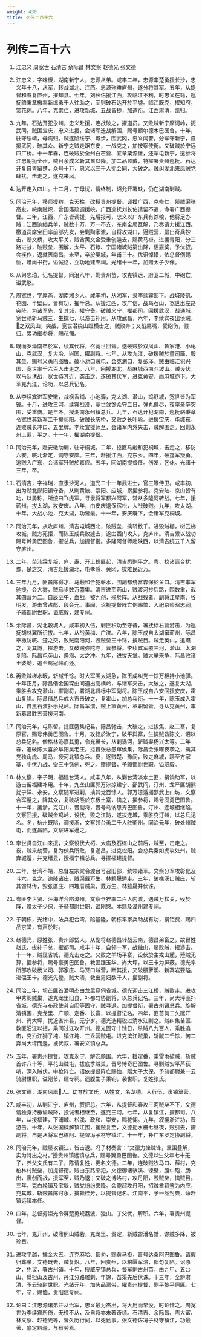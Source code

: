 ```yaml
---
weight: 430
title: 列传二百十六
---
```


# 列传二百十六

1. <span id="列传二百十六-1"></span>
江忠义 周宽世 石清吉 余际昌 林文察 赵德光 张文德

2. <span id="列传二百十六-2"></span>
江忠义，字味根，湖南新宁人，忠源从弟。咸丰二年，忠源率楚勇援长沙，忠义年十八，从军，转战湖北、江西。忠源殉难庐州，遂分将其军。五年，从提督和春复庐州，擢知县。七年，刘长佑援江西，攻临江不利，时忠义在籍，巡抚骆秉章檄率新练勇千人往助之，至则破石达开於平墟。临江既克，擢知府，赏花翎。八年，克崇仁，进攻新城，五战皆捷，加道衔。江西肃清，凯归。

3. <span id="列传二百十六-3"></span>
九年，石达开犯永州，忠义赴援，连战破之，擢道员。又败贼新宁摩诃岭，扼武冈。贼围宝庆，忠义进援，会诸军迭战解围，赐号额尔德木巴图鲁。十年，驻守绥靖，母病归。贼遂陷绥宁、城步，围武冈，忠义闻警，分军守新宁，自援武冈，破其众。新宁之贼走踞东安，一战克之，加按察使衔。又破贼於宁远四广桥。十一年春，连破贼於全州白芒营、宜章栗源堡，还军屯新宁，遣参将江忠朝扼全州，贼目余成义斩其酋以降。加二品顶戴，特擢署贵州巡抚。石达开复自粤窜楚，众号十万，忠义以三千人扼会同，大破之。贼纠湖北来凤贼党肆扰，击走之，遂克来凤。

4. <span id="列传二百十六-4"></span>
达开走入四川。十二月，丁母忧，请终制，诏允开署缺，仍在湖南剿贼。

5. <span id="列传二百十六-5"></span>
同治元年，移师援黔，克天柱，改授贵州提督。调援广西，克修仁，殪贼渠张高友。皖南贼炽，曾国籓疏调援皖，广西巡抚刘长佑请留不遣，命署广西提督。二年，江西、广东皆调援，先后报可，忠义以广东兵有馀粮，他将足办贼；江西饷绌兵单，贼数十万，万一不支，东南全局瓦解，乃奏请力援江西。檄道员席宝田率前部先发，会剿陶家渡，自将攻湖口，逼贼营，屡出奇兵抄击，断文桥，攻太平关，贼酋黄文金受重创遁去，赐黄马褂。进援青阳，分三路进战，破贼垒，围解，太平、石埭、宁国诸城贼第出降，诏嘉奖，予优叙。会疾作，返就医南昌，未至，卒於吴城，年甫三十。优诏悼惜，依总督例赐恤，赠尚书衔，谥诚恪，立功地建专祠。光绪十一年，加赠太子少保。

6. <span id="列传二百十六-6"></span>
从弟忠珀，记名提督。同治八年，剿贵州苗，攻克镇远、府卫二城，中砲亡，谥武愍。

7. <span id="列传二百十六-7"></span>
周宽世，字厚斋，湖南湘乡人。咸丰初，从湘军，隶李续宾部下。战城陵矶、花园、半壁山，皆有功，擢千总。从援江西，攻广信，战乌石山，宽世出左路突阵，为诸军先，复其城，擢守备。破贼义宁，擢都司。回援武汉，战通城，宽世驰斩马贼三，生擒七，以游击补用。从攻武昌，六年，李续宾夜出侦贼，之双凤山，突战，宽世潜绕山趾横击之，贼败奔；又战鹰嘴，受砲伤，假归。累功擢参将，赐花翎。

8. <span id="列传二百十六-8"></span>
既而罗泽南卒於军，续宾代将，召宽世回营。迭破贼於双凤山、鲁家港、小龟山，克武汉，复大冶、兴国，擢副将。七年，从攻九江，破援贼於童司簰，毁其垒，赐号义勇巴图鲁。破小池口贼屯，会克湖口，复彭泽。贼由临江犯兴国，宽世率千六百人击走之。八年，回援湖北，战麻城西南斗坡山。贼设伏，以马队诱战，宽世待其近，突击之，遂破其伏军，进克黄安，而麻城亦下。大军克九江，论功，以总兵记名。

9. <span id="列传二百十六-9"></span>
从李续宾进军安徽，战枫香铺、小池驿，克太湖、潜山，捣舒城，宽世皆为军锋。十月，进攻三河，续宾战没，宽世敛馀众守二日，弹丸俱尽，夜率亲卒突围，受重伤。是年冬，授湖南永州镇总兵。九年，石达开犯湖南，巡抚骆秉章令宽世募新军二千援祁阳。破贼长庆桥，又败之长叶岭。进援宝庆，屯城东，连败贼长冲口、五里牌。李续宜援师至，会诸军内外夹击，贼解围走。回剿永州土匪，平之。十一年，擢湖南提督。

10. <span id="列传二百十六-10"></span>
同治元年，赴安徽助剿，驻守桐城。二年，捻匪马融和犯桐城，击走之，移防六安。皖北渐定，调守安庆。三年，赴援江西，克东乡。四年，破霆军叛勇，追贼入广东，会诸军歼贼於嘉应。五年，回湖南提督任。伤发，乞休。光绪十三年，卒。

11. <span id="列传二百十六-11"></span>
石清吉，字祥瑞，直隶沙河人。道光二十一年武进士，官三等侍卫。咸丰初，出为湖北郧阳镇守备，从剿黄陂、崇阳、应城，累擢参将。克安陆、京山皆有功，以勇称，所统曰飞虎军。寻隶将军都兴阿军，常从多隆阿转战。七年，援蕲州，拔太湖，攻安庆。八年，由安庆退保宿松，大战破贼。九年，攻太湖。十年，大战小池，克太湖，功皆最。十一年，安庆既下，会诸军克桐城。

12. <span id="列传二百十六-12"></span>
同治元年，从攻庐州，清吉屯城西北，破贼垒，擒斩数千。进毁贼栅，树云梯攻城，贼方死拒，而陈玉成兵败遽去，遂由西门攻入，克庐州。清吉累以战功赐号幹勇巴图鲁，擢总兵，加提督衔。多隆阿督师赴陕西，以清吉统五千人留守庐州。

13. <span id="列传二百十六-13"></span>
二年，苗沛霖复叛，庐、寿、开土蜂匪起，清吉悉剿平之。粤、捻诸匪合扰豫、楚之交，清吉赴援湖北，屯孝感、黄冈，拔难民近万。

14. <span id="列传二百十六-14"></span>
三年九月，匪酋陈得才、马融和合犯蕲水，围副都统富森保於关口。清吉率军驰援，会大雾，贼马步数万麕集。清吉进至药山，贼渡河抄后路，围数重，截其四营为二。自辰至午，血战，被九创，殒於阵。从战殁者，副将江星南、谷明发，游击曾占彪、段会元。事闻，诏视提督阵亡例赐恤，入祀京师昭忠祠，予骑都尉世职，谥威毅，建专祠。

15. <span id="列传二百十六-15"></span>
余际昌，湖北穀城人。咸丰初入伍，剿匪积功至守备，署抚标右营游击，为巡抚胡林翼所识拔。七年，从战黄梅、广济。八年，陈玉成自太湖窜蕲州，际昌奉檄防皖、楚之交，败贼南阳河，毁贼垒三十馀，擒贼目。贼走英山，追蹑之，复其城，擢游击。又破贼弥陀寺，晋参将。李续宾军覆三河，潜山、太湖复陷，际昌屯英山，遏潜、太之冲。九年，进拔天堂。贼大举来争，际昌败诸王婆坳，追至鸡冠岭而还。

16. <span id="列传二百十六-16"></span>
再败贼槎水畈，斩馘千馀。时大军围太湖急，陈玉成纠党十馀万相持小池驿。十年正月，际昌偕金国琛由间道出高横岭，与诸军夹击，大破之，遂复太湖，乘胜会攻克潜山，擢副将，署湖北督标中军副将。陈玉成自六安回援安庆，霍山复陷。际昌偕总兵成大吉击破之，复霍山，加总兵衔。十一年，陈玉成入霍山，自黑石渡扑乐兒岭。际昌军溃，贼上窜黄州，革职留营。寻从克黄州，率新募昌胜五营援河南。

17. <span id="列传二百十六-17"></span>
同治元年，屯陈留。捻匪麕集杞县，际昌驰击，大破之，进拔焦、赵二寨，复原官，赐号伟勇巴图鲁。十月，攻捻於汝宁，破平舆寨，生擒贼酋陈文，诏以总兵记名。僧格林沁嘉其勇，令充翼长，从剿涡河，斩贼渠杨兴太等。二年春，追破陈大喜於阜阳吴老庄。捻首张总愚窜侯集，际昌会张曜夜袭之，擒其党独角虎、周马，授河北镇总兵。夏，逐贼楚、豫间，败之麻城，蹑至方家寨，中伏力战，受三十馀创，死之。赠提督，予骑都尉世职，谥威毅。

18. <span id="列传二百十六-18"></span>
林文察，字子明，福建台湾人。咸丰八年，从剿台湾淡水土匪，捐饷助军，以游击留福建补用。十年，九垄山匪郭万淙掠建宁、邵武间，汀州、龙严匪胡熊扰宁洋、永安。文察随军进剿，擒其党百馀人。郭万淙遁据邵武上山坊，文察合军蹙之，降其众，复破胡熊於东板土寨，擒之，擢参将，赐号固勇巴图鲁。十一年，援浙，克江山，晋副将，晋号乌讷思齐巴图鲁。汀州、连城相继陷，文察回援，破贼金鸡岭，设伏，败之江防，遂拔连城，乘胜克汀州，以总兵记名。冬，杭州既陷，调援浙，文察领台勇二千人驻衢州。同治元年，破处州贼屯，而遂昌陷，文察进军逼之。

19. <span id="列传二百十六-19"></span>
李世贤自江山来援，文察设伏大柘、大庙及石练山之前后，贼至，击走之。夜，贼来劫营，复为伏兵所败，复遂昌，进克松阳。会总兵秦如虎攻处州，贼弃城遁，并克缙云，授福宁镇总兵。寻擢福建提督。

20. <span id="列传二百十六-20"></span>
二年，台湾不靖，总督左宗棠令渡台号召旧部，统领诸军。文察分军攻彰化及斗六，克之。谕降诸庄，贼渠戴万生、林戆晟遁走。三年，破樵溪口贼庄，斩其酋林传，毁张厝庄、四塊厝贼巢，戴万生、林戆晟并伏诛。

21. <span id="列传二百十六-21"></span>
粤匪李世贤、汪海洋合陷漳州，文察仓猝率二百人内渡，遇贼万松关，殁於阵，赠太子少保，予骑都尉世职，谥刚愍。本籍及漳州建专祠。

22. <span id="列传二百十六-22"></span>
子朝栋，光绪中，法兵犯台湾，陷基隆，朝栋率家兵助战有功，捐钜赀，赐四品京堂，有声於时。

23. <span id="列传二百十六-23"></span>
赵德光，原姓张，贵州郎岱人。从副将赵德昌转战云南，德昌弟畜之，故冒姓赵氏。拔补千总，擢都司。咸丰十年，自领一军，战独山，屡败贼，擢游击。十一年，贼窥省城，德光击走之。又败之羊场平寨，设伏於主戎山麓，殪贼无算，擢参将，赐号豪勇巴图鲁。教匪踞玉华、尚大坪，以王卡为屏蔽。德光率所部攻破杨义司、郭家庄、马笼口贼营，断其援，又破腰萝溪、新寨岩要隘，进偪王卡。德光先登，贼大溃，救出男妇数千人，擢副将。

24. <span id="列传二百十六-24"></span>
同治二年，坝芒匪首潘明杰由龙里窥伺省城。德光迎击三江桥，贼败走。进攻甲秀阁贼巢，遂克龙里旧县，补都匀协副将，以总兵记名。三年，尚大坪匪扑省城，德光与布政使龚自闳等固守，贼寻退，加提督衔，署古州镇总兵。旋解清镇围，克龙里、广顺、定番、长寨，以提督记名。四年，匪首何二久踞开州、尚大坪，扰近省州县，无宁岁。德光选精锐过清水江剿之。贼纠集苗匪、教匪沿江以拒，乘间过江攻开州。德光固守十馀日，杀贼八九百人，乘胜追击，克沿江狮子坉、镇江坉、三龙营贼屯。进克滨江贼巢，斩馘二千馀，何二弃尚大坪而遁，被优叙，署安义镇总兵。

25. <span id="列传二百十六-25"></span>
五年，署贵州提督。攻克永宁，解安顺围。六年，援定番，乘雷雨破贼，斩贼首许八十等，平花山贼屯，拔底季贼巢，晋号博奇巴图鲁。寻剿贼安平芦荻哨，深入贼伏，中枪阵亡。诏依提督阵亡赐恤，赠太子太保，予骑都尉兼一云骑尉世职，谥刚节，建专祠。遗腹生子秉钧，袭世职，复姓张氏。

26. <span id="列传二百十六-26"></span>
张文德，湖南凤凰人。幼育於文氏，从姓文，名龙德。入行伍，隶镇筸营。

27. <span id="列传二百十六-27"></span>
咸丰初，从剿江宁、庐州，叙把总。六年，从提督和春攻三河贼垒不下，文德请独身持檄谕贼降，投诚者相继至，遂克三河。七年，从复镇江，擢都司。八年，从援福建，下浦城、松溪、政和、崇安，赐花翎。九年，叙援浙江功，晋游击。十年，从张国樑解镇江围，援贼复至，文德扼水栅七昼夜，贼引去，擢副将。自是从将军巴栋阿、提督冯子材守镇江。十一年，补广东罗定协副将。

28. <span id="列传二百十六-28"></span>
同治元年，贼屡攻镇江，皆击退。冯子材奏言：“文德力挫贼锋，重围叠解，实为特出之材。”授贵州镇远镇总兵，赐号翼勇巴图鲁。文德以生父年七十无子，养父文氏有二子，陈请复姓，更名文德。二年，连破贼牧马口、薛村，克柏林村贼垒，加提督衔。贼由东路来犯，文德御诸骇溪、谏壁，腹中砲，肠出，裹创而战，援军至，贼乃退；又破之博洛村，攻丹阳，毁贼垒，擒贼目。三年，克白堍镇及宝堰，贼党纷纷来降。会鲍超攻丹阳，招贼酋蒋鉴为内应，克其城，斩贼酋陈时永，擒赖桂芳，以提督记名。江南平，予一品封典，命赴镇远镇本任。

29. <span id="列传二百十六-29"></span>
四年，总督劳崇光令募楚勇规荔波、独山。丁父忧，解职。六年，署贵州提督。

30. <span id="列传二百十六-30"></span>
七年，克开州，破鼎照山贼砦，克龙里、贵定，斩贼酋潘名桀，馀贼多降，被珍赉。

31. <span id="列传二百十六-31"></span>
进攻平越，擒金大五，连克麻哈、都匀，赐黄马褂，晋号达桑阿巴图鲁。请假归葬亲，文德既去，贼复炽。八年，回贵州，以粮匮军溃，都匀复陷。诏原之，免议，署古州镇。十年，授威宁镇总兵，督军剿古州苗。由九甲、五台山、扁担山及古州、丹江分路雕剿，年馀，苗渠先后伏诛。十三年，全黔肃清，予云骑尉世职。光绪元年，加头品顶带，擢贵州提督，剿平黎平侗匪。七年，卒，赐恤，贵阳建专祠。

32. <span id="列传二百十六-32"></span>
论曰：江忠源诸弟并从治军，忠义最为杰出，将大用而早没，时论惜之。周宽世为李续宾所倚，无役不从，及自将亦未著奇绩。石清吉、余际昌、陈大富、林文察、赵德光等，皆久历行间，以死勤事。张文德佐冯子材守镇江，功最著，底定黔疆，与有劳焉。
